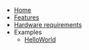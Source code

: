 - [Home](https://github.com/Onixarts/Hapcanuino/wiki)
- [Features](https://github.com/Onixarts/Hapcanuino/wiki/Features)
- [Hardware requirements](https://github.com/Onixarts/Hapcanuino/wiki/Hardware-requirements)
- Examples
    - [HelloWorld](https://github.com/Onixarts/Hapcanuino/wiki/HelloWorld)
